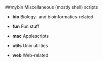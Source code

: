 ##mybin
Miscellaneous (mostly shell) scripts

- **bio**
Biology- and bioinformatics-related

- **fun**
Fun stuff

- **mac**
Applescripts

- **utils**
Unix utilities

- **web**
Web-related
